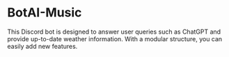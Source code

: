 # BotAI-Music
  This Discord bot is designed to answer user queries such as ChatGPT and provide up-to-date weather information. With a modular structure, you can easily add new features.
